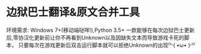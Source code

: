 # 边狱巴士翻译&原文合并工具
环境需求: Windows 7+(移动端哒咩!),Python 3.5+
一款能够在每次边狱巴士更新后,零协汉化更新前让你不再看到Unknown以及因缺失文本而导致游戏卡死的脚本，
只要每次在游戏更新后双击运行脚本就可以拒绝Unknown的出现⁽⁽◝( •ω• )◜⁾⁾
